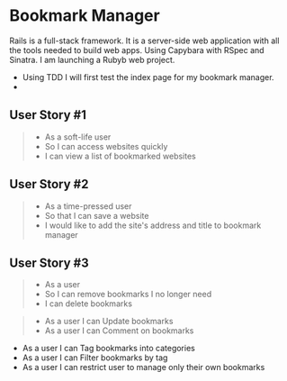 # Bookmark Manager
Rails is a full-stack framework. It is a server-side web application with all the tools needed to build web apps. 
Using Capybara with RSpec and Sinatra. I am launching a Rubyb web project. 
 - Using TDD I will first test the index page for my bookmark manager.
  - 

## User Story #1
> - As a soft-life user
> - So I can access websites quickly
> - I can view a list of bookmarked websites

## User Story #2
> - As a time-pressed user
> - So that I can save a website
> - I would like to add the site's address and title to bookmark manager

## User Story #3
> - As a user
> - So I can remove bookmarks I no longer need
> - I can delete bookmarks


> - As a user I can Update bookmarks
> - As a user I can Comment on bookmarks
- As a user I can Tag bookmarks into categories
- As a user I can Filter bookmarks by tag
- As a user I can restrict user to manage only their own bookmarks
